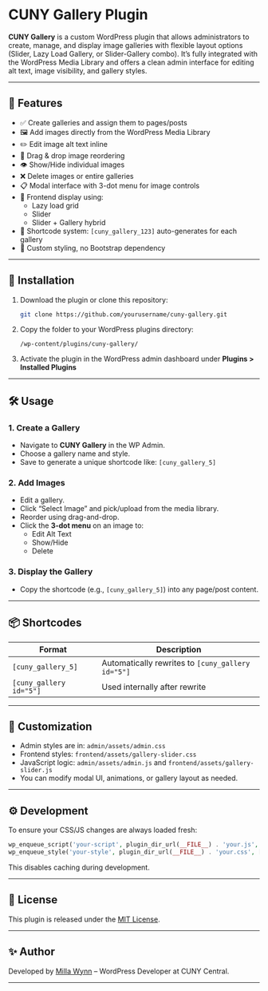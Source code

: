 
# CUNY Gallery Plugin

**CUNY Gallery** is a custom WordPress plugin that allows administrators to create, manage, and display image galleries with flexible layout options (Slider, Lazy Load Gallery, or Slider-Gallery combo). It’s fully integrated with the WordPress Media Library and offers a clean admin interface for editing alt text, image visibility, and gallery styles.

---

## 🎯 Features

- ✅ Create galleries and assign them to pages/posts
- 🖼 Add images directly from the WordPress Media Library
- ✏️ Edit image alt text inline
- 🔄 Drag & drop image reordering
- 👁 Show/Hide individual images
- ❌ Delete images or entire galleries
- 📋 Modal interface with 3-dot menu for image controls
- 🧩 Frontend display using:
  - Lazy load grid
  - Slider
  - Slider + Gallery hybrid
- 🔌 Shortcode system: `[cuny_gallery_123]` auto-generates for each gallery
- 🎨 Custom styling, no Bootstrap dependency

---

## 🚀 Installation

1. Download the plugin or clone this repository:
   ```bash
   git clone https://github.com/yourusername/cuny-gallery.git
   ```

2. Copy the folder to your WordPress plugins directory:
   ```
   /wp-content/plugins/cuny-gallery/
   ```

3. Activate the plugin in the WordPress admin dashboard under **Plugins > Installed Plugins**

---

## 🛠 Usage

### 1. Create a Gallery
- Navigate to **CUNY Gallery** in the WP Admin.
- Choose a gallery name and style.
- Save to generate a unique shortcode like: `[cuny_gallery_5]`

### 2. Add Images
- Edit a gallery.
- Click “Select Image” and pick/upload from the media library.
- Reorder using drag-and-drop.
- Click the **3-dot menu** on an image to:
  - Edit Alt Text
  - Show/Hide
  - Delete

### 3. Display the Gallery
- Copy the shortcode (e.g., `[cuny_gallery_5]`) into any page/post content.

---

## 📦 Shortcodes

| Format                  | Description                      |
|-------------------------|----------------------------------|
| `[cuny_gallery_5]`      | Automatically rewrites to `[cuny_gallery id="5"]` |
| `[cuny_gallery id="5"]` | Used internally after rewrite    |

---

## 🧩 Customization

- Admin styles are in: `admin/assets/admin.css`
- Frontend styles: `frontend/assets/gallery-slider.css`
- JavaScript logic: `admin/assets/admin.js` and `frontend/assets/gallery-slider.js`
- You can modify modal UI, animations, or gallery layout as needed.

---

## ⚙️ Development

To ensure your CSS/JS changes are always loaded fresh:

```php
wp_enqueue_script('your-script', plugin_dir_url(__FILE__) . 'your.js', [], time(), true);
wp_enqueue_style('your-style', plugin_dir_url(__FILE__) . 'your.css', [], time());
```

This disables caching during development.

---

## 📜 License

This plugin is released under the [MIT License](https://opensource.org/licenses/MIT).

---

## ✨ Author

Developed by [Milla Wynn](https://github.com/yourusername) – WordPress Developer at CUNY Central.

---
